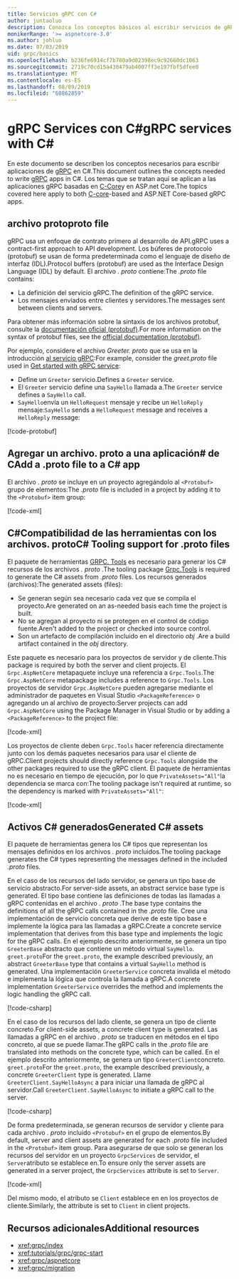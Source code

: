 ```yaml
---
title: Servicios gRPC con C#
author: juntaoluo
description: Conozca los conceptos básicos al escribir servicios de gRPC C#con.
monikerRange: '>= aspnetcore-3.0'
ms.author: johluo
ms.date: 07/03/2019
uid: grpc/basics
ms.openlocfilehash: b236fe6914cf7b780a9d02398ec9c92660dc1063
ms.sourcegitcommit: 2719c70cd15a430479ab4007ff3e197fbf5dfee0
ms.translationtype: MT
ms.contentlocale: es-ES
ms.lasthandoff: 08/09/2019
ms.locfileid: "68862859"
---
```

# <a name="grpc-services-with-c"></a><span data-ttu-id="1bef5-103">gRPC Services con C\#</span><span class="sxs-lookup"><span data-stu-id="1bef5-103">gRPC services with C\#</span></span>

<span data-ttu-id="1bef5-104">En este documento se describen los conceptos necesarios para escribir aplicaciones de [gRPC](https://grpc.io/docs/guides/) en C#.</span><span class="sxs-lookup"><span data-stu-id="1bef5-104">This document outlines the concepts needed to write [gRPC](https://grpc.io/docs/guides/) apps in C#.</span></span> <span data-ttu-id="1bef5-105">Los temas que se tratan aquí se aplican a las aplicaciones gRPC basadas en [C-Core](https://grpc.io/blog/grpc-stacks)y en ASP.net Core.</span><span class="sxs-lookup"><span data-stu-id="1bef5-105">The topics covered here apply to both [C-core](https://grpc.io/blog/grpc-stacks)-based and ASP.NET Core-based gRPC apps.</span></span>

## <a name="proto-file"></a><span data-ttu-id="1bef5-106">archivo proto</span><span class="sxs-lookup"><span data-stu-id="1bef5-106">proto file</span></span>

<span data-ttu-id="1bef5-107">gRPC usa un enfoque de contrato primero al desarrollo de API.</span><span class="sxs-lookup"><span data-stu-id="1bef5-107">gRPC uses a contract-first approach to API development.</span></span> <span data-ttu-id="1bef5-108">Los búferes de protocolo (protobuf) se usan de forma predeterminada como el lenguaje de diseño de interfaz (IDL).</span><span class="sxs-lookup"><span data-stu-id="1bef5-108">Protocol buffers (protobuf) are used as the Interface Design Language (IDL) by default.</span></span> <span data-ttu-id="1bef5-109">El archivo *. proto* contiene:</span><span class="sxs-lookup"><span data-stu-id="1bef5-109">The *.proto* file contains:</span></span>

* <span data-ttu-id="1bef5-110">La definición del servicio gRPC.</span><span class="sxs-lookup"><span data-stu-id="1bef5-110">The definition of the gRPC service.</span></span>
* <span data-ttu-id="1bef5-111">Los mensajes enviados entre clientes y servidores.</span><span class="sxs-lookup"><span data-stu-id="1bef5-111">The messages sent between clients and servers.</span></span>

<span data-ttu-id="1bef5-112">Para obtener más información sobre la sintaxis de los archivos protobuf, consulte la [documentación oficial (protobuf)](https://developers.google.com/protocol-buffers/docs/proto3).</span><span class="sxs-lookup"><span data-stu-id="1bef5-112">For more information on the syntax of protobuf files, see the [official documentation (protobuf)](https://developers.google.com/protocol-buffers/docs/proto3).</span></span>

<span data-ttu-id="1bef5-113">Por ejemplo, considere el archivo *Greeter. proto* que se usa en la introducción [al servicio gRPC](xref:tutorials/grpc/grpc-start):</span><span class="sxs-lookup"><span data-stu-id="1bef5-113">For example, consider the *greet.proto* file used in [Get started with gRPC service](xref:tutorials/grpc/grpc-start):</span></span>

* <span data-ttu-id="1bef5-114">Define un `Greeter` servicio.</span><span class="sxs-lookup"><span data-stu-id="1bef5-114">Defines a `Greeter` service.</span></span>
* <span data-ttu-id="1bef5-115">El `Greeter` servicio define una `SayHello` llamada a.</span><span class="sxs-lookup"><span data-stu-id="1bef5-115">The `Greeter` service defines a `SayHello` call.</span></span>
* <span data-ttu-id="1bef5-116">`SayHello`envía un `HelloRequest` mensaje y recibe un `HelloReply` mensaje:</span><span class="sxs-lookup"><span data-stu-id="1bef5-116">`SayHello` sends a `HelloRequest` message and receives a `HelloReply` message:</span></span>

[!code-protobuf[](~/tutorials/grpc/grpc-start/sample/GrpcGreeter/Protos/greet.proto)]

## <a name="add-a-proto-file-to-a-c-app"></a><span data-ttu-id="1bef5-117">Agregar un archivo. proto a una aplicación\# de C</span><span class="sxs-lookup"><span data-stu-id="1bef5-117">Add a .proto file to a C\# app</span></span>

<span data-ttu-id="1bef5-118">El archivo *. proto* se incluye en un proyecto agregándolo al `<Protobuf>` grupo de elementos:</span><span class="sxs-lookup"><span data-stu-id="1bef5-118">The *.proto* file is included in a project by adding it to the `<Protobuf>` item group:</span></span>

[!code-xml[](~/tutorials/grpc/grpc-start/sample/GrpcGreeter/GrpcGreeter.csproj?highlight=2&range=7-9)]

## <a name="c-tooling-support-for-proto-files"></a><span data-ttu-id="1bef5-119">C#Compatibilidad de las herramientas con los archivos. proto</span><span class="sxs-lookup"><span data-stu-id="1bef5-119">C# Tooling support for .proto files</span></span>

<span data-ttu-id="1bef5-120">El paquete de herramientas [GRPC. Tools](https://www.nuget.org/packages/Grpc.Tools/) es necesario para generar los C# recursos de los archivos *. proto* .</span><span class="sxs-lookup"><span data-stu-id="1bef5-120">The tooling package [Grpc.Tools](https://www.nuget.org/packages/Grpc.Tools/) is required to generate the C# assets from *.proto* files.</span></span> <span data-ttu-id="1bef5-121">Los recursos generados (archivos):</span><span class="sxs-lookup"><span data-stu-id="1bef5-121">The generated assets (files):</span></span>

* <span data-ttu-id="1bef5-122">Se generan según sea necesario cada vez que se compila el proyecto.</span><span class="sxs-lookup"><span data-stu-id="1bef5-122">Are generated on an as-needed basis each time the project is built.</span></span>
* <span data-ttu-id="1bef5-123">No se agregan al proyecto ni se protegen en el control de código fuente.</span><span class="sxs-lookup"><span data-stu-id="1bef5-123">Aren't added to the project or checked into source control.</span></span>
* <span data-ttu-id="1bef5-124">Son un artefacto de compilación incluido en el directorio *obj* .</span><span class="sxs-lookup"><span data-stu-id="1bef5-124">Are a build artifact contained in the *obj* directory.</span></span>

<span data-ttu-id="1bef5-125">Este paquete es necesario para los proyectos de servidor y de cliente.</span><span class="sxs-lookup"><span data-stu-id="1bef5-125">This package is required by both the server and client projects.</span></span> <span data-ttu-id="1bef5-126">El `Grpc.AspNetCore` metapaquete incluye una referencia a `Grpc.Tools`.</span><span class="sxs-lookup"><span data-stu-id="1bef5-126">The `Grpc.AspNetCore` metapackage includes a reference to `Grpc.Tools`.</span></span> <span data-ttu-id="1bef5-127">Los proyectos de servidor `Grpc.AspNetCore` pueden agregarse mediante el administrador de paquetes en Visual Studio `<PackageReference>` o agregando un al archivo de proyecto:</span><span class="sxs-lookup"><span data-stu-id="1bef5-127">Server projects can add `Grpc.AspNetCore` using the Package Manager in Visual Studio or by adding a `<PackageReference>` to the project file:</span></span>

[!code-xml[](~/tutorials/grpc/grpc-start/sample/GrpcGreeter/GrpcGreeter.csproj?highlight=1&range=12)]

<span data-ttu-id="1bef5-128">Los proyectos de cliente deben `Grpc.Tools` hacer referencia directamente junto con los demás paquetes necesarios para usar el cliente de gRPC.</span><span class="sxs-lookup"><span data-stu-id="1bef5-128">Client projects should directly reference `Grpc.Tools` alongside the other packages required to use the gRPC client.</span></span> <span data-ttu-id="1bef5-129">El paquete de herramientas no es necesario en tiempo de ejecución, por lo que `PrivateAssets="All"`la dependencia se marca con:</span><span class="sxs-lookup"><span data-stu-id="1bef5-129">The tooling package isn't required at runtime, so the dependency is marked with `PrivateAssets="All"`:</span></span>

[!code-xml[](~/tutorials/grpc/grpc-start/sample/GrpcGreeterClient/GrpcGreeterClient.csproj?highlight=3&range=9-11)]

## <a name="generated-c-assets"></a><span data-ttu-id="1bef5-130">Activos C# generados</span><span class="sxs-lookup"><span data-stu-id="1bef5-130">Generated C# assets</span></span>

<span data-ttu-id="1bef5-131">El paquete de herramientas genera los C# tipos que representan los mensajes definidos en los archivos *. proto* incluidos.</span><span class="sxs-lookup"><span data-stu-id="1bef5-131">The tooling package generates the C# types representing the messages defined in the included *.proto* files.</span></span>

<span data-ttu-id="1bef5-132">En el caso de los recursos del lado servidor, se genera un tipo base de servicio abstracto.</span><span class="sxs-lookup"><span data-stu-id="1bef5-132">For server-side assets, an abstract service base type is generated.</span></span> <span data-ttu-id="1bef5-133">El tipo base contiene las definiciones de todas las llamadas a gRPC contenidas en el archivo *. proto* .</span><span class="sxs-lookup"><span data-stu-id="1bef5-133">The base type contains the definitions of all the gRPC calls contained in the *.proto* file.</span></span> <span data-ttu-id="1bef5-134">Cree una implementación de servicio concreta que derive de este tipo base e implemente la lógica para las llamadas a gRPC.</span><span class="sxs-lookup"><span data-stu-id="1bef5-134">Create a concrete service implementation that derives from this base type and implements the logic for the gRPC calls.</span></span> <span data-ttu-id="1bef5-135">En el ejemplo descrito anteriormente, se genera un tipo `GreeterBase` abstracto que contiene un método virtual `SayHello`. `greet.proto`</span><span class="sxs-lookup"><span data-stu-id="1bef5-135">For the `greet.proto`, the example described previously, an abstract `GreeterBase` type that contains a virtual `SayHello` method is generated.</span></span> <span data-ttu-id="1bef5-136">Una implementación `GreeterService` concreta invalida el método e implementa la lógica que controla la llamada a gRPC.</span><span class="sxs-lookup"><span data-stu-id="1bef5-136">A concrete implementation `GreeterService` overrides the method and implements the logic handling the gRPC call.</span></span>

[!code-csharp[](~/tutorials/grpc/grpc-start/sample/GrpcGreeter/Services/GreeterService.cs?name=snippet)]

<span data-ttu-id="1bef5-137">En el caso de los recursos del lado cliente, se genera un tipo de cliente concreto.</span><span class="sxs-lookup"><span data-stu-id="1bef5-137">For client-side assets, a concrete client type is generated.</span></span> <span data-ttu-id="1bef5-138">Las llamadas a gRPC en el archivo *. proto* se traducen en métodos en el tipo concreto, al que se puede llamar.</span><span class="sxs-lookup"><span data-stu-id="1bef5-138">The gRPC calls in the *.proto* file are translated into methods on the concrete type, which can be called.</span></span> <span data-ttu-id="1bef5-139">En el ejemplo descrito anteriormente, se genera un tipo `GreeterClient`concreto. `greet.proto`</span><span class="sxs-lookup"><span data-stu-id="1bef5-139">For the `greet.proto`, the example described previously, a concrete `GreeterClient` type is generated.</span></span> <span data-ttu-id="1bef5-140">Llame `GreeterClient.SayHelloAsync` a para iniciar una llamada de gRPC al servidor.</span><span class="sxs-lookup"><span data-stu-id="1bef5-140">Call `GreeterClient.SayHelloAsync` to initiate a gRPC call to the server.</span></span>

[!code-csharp[](~/tutorials/grpc/grpc-start/sample/GrpcGreeterClient/Program.cs?highlight=3-6&name=snippet)]

<span data-ttu-id="1bef5-141">De forma predeterminada, se generan recursos de servidor y cliente para cada archivo *. proto* incluido `<Protobuf>` en el grupo de elementos.</span><span class="sxs-lookup"><span data-stu-id="1bef5-141">By default, server and client assets are generated for each *.proto* file included in the `<Protobuf>` item group.</span></span> <span data-ttu-id="1bef5-142">Para asegurarse de que solo se generan los recursos del servidor en un proyecto `GrpcServices` de servidor, el `Server`atributo se establece en.</span><span class="sxs-lookup"><span data-stu-id="1bef5-142">To ensure only the server assets are generated in a server project, the `GrpcServices` attribute is set to `Server`.</span></span>

[!code-xml[](~/tutorials/grpc/grpc-start/sample/GrpcGreeter/GrpcGreeter.csproj?highlight=2&range=7-9)]

<span data-ttu-id="1bef5-143">Del mismo modo, el atributo se `Client` establece en en los proyectos de cliente.</span><span class="sxs-lookup"><span data-stu-id="1bef5-143">Similarly, the attribute is set to `Client` in client projects.</span></span>

## <a name="additional-resources"></a><span data-ttu-id="1bef5-144">Recursos adicionales</span><span class="sxs-lookup"><span data-stu-id="1bef5-144">Additional resources</span></span>

* <xref:grpc/index>
* <xref:tutorials/grpc/grpc-start>
* <xref:grpc/aspnetcore>
* <xref:grpc/migration>
